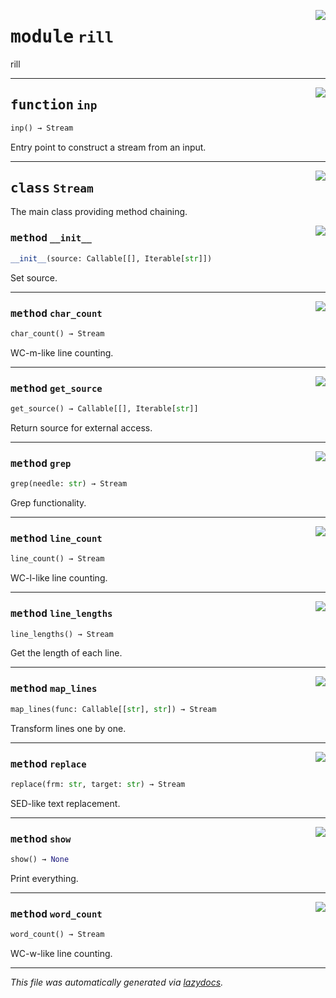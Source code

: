 <!-- markdownlint-disable -->

<a href="../rill/rill.py#L0"><img align="right" style="float:right;" src="https://img.shields.io/badge/-source-cccccc?style=flat-square"></a>

# <kbd>module</kbd> `rill`
rill 


---

<a href="../rill/rill.py#L109"><img align="right" style="float:right;" src="https://img.shields.io/badge/-source-cccccc?style=flat-square"></a>

## <kbd>function</kbd> `inp`

```python
inp() → Stream
```

Entry point to construct a stream from an input. 


---

<a href="../rill/rill.py#L9"><img align="right" style="float:right;" src="https://img.shields.io/badge/-source-cccccc?style=flat-square"></a>

## <kbd>class</kbd> `Stream`
The main class providing method chaining. 

<a href="../rill/rill.py#L12"><img align="right" style="float:right;" src="https://img.shields.io/badge/-source-cccccc?style=flat-square"></a>

### <kbd>method</kbd> `__init__`

```python
__init__(source: Callable[[], Iterable[str]])
```

Set source. 




---

<a href="../rill/rill.py#L74"><img align="right" style="float:right;" src="https://img.shields.io/badge/-source-cccccc?style=flat-square"></a>

### <kbd>method</kbd> `char_count`

```python
char_count() → Stream
```

WC-m-like line counting. 

---

<a href="../rill/rill.py#L16"><img align="right" style="float:right;" src="https://img.shields.io/badge/-source-cccccc?style=flat-square"></a>

### <kbd>method</kbd> `get_source`

```python
get_source() → Callable[[], Iterable[str]]
```

Return source for external access. 

---

<a href="../rill/rill.py#L25"><img align="right" style="float:right;" src="https://img.shields.io/badge/-source-cccccc?style=flat-square"></a>

### <kbd>method</kbd> `grep`

```python
grep(needle: str) → Stream
```

Grep functionality. 

---

<a href="../rill/rill.py#L65"><img align="right" style="float:right;" src="https://img.shields.io/badge/-source-cccccc?style=flat-square"></a>

### <kbd>method</kbd> `line_count`

```python
line_count() → Stream
```

WC-l-like line counting. 

---

<a href="../rill/rill.py#L46"><img align="right" style="float:right;" src="https://img.shields.io/badge/-source-cccccc?style=flat-square"></a>

### <kbd>method</kbd> `line_lengths`

```python
line_lengths() → Stream
```

Get the length of each line. 

---

<a href="../rill/rill.py#L36"><img align="right" style="float:right;" src="https://img.shields.io/badge/-source-cccccc?style=flat-square"></a>

### <kbd>method</kbd> `map_lines`

```python
map_lines(func: Callable[[str], str]) → Stream
```

Transform lines one by one. 

---

<a href="../rill/rill.py#L55"><img align="right" style="float:right;" src="https://img.shields.io/badge/-source-cccccc?style=flat-square"></a>

### <kbd>method</kbd> `replace`

```python
replace(frm: str, target: str) → Stream
```

SED-like text replacement. 

---

<a href="../rill/rill.py#L20"><img align="right" style="float:right;" src="https://img.shields.io/badge/-source-cccccc?style=flat-square"></a>

### <kbd>method</kbd> `show`

```python
show() → None
```

Print everything. 

---

<a href="../rill/rill.py#L83"><img align="right" style="float:right;" src="https://img.shields.io/badge/-source-cccccc?style=flat-square"></a>

### <kbd>method</kbd> `word_count`

```python
word_count() → Stream
```

WC-w-like line counting. 




---

_This file was automatically generated via [lazydocs](https://github.com/ml-tooling/lazydocs)._
